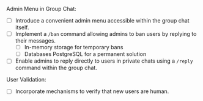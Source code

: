 
Admin Menu in Group Chat:

- [ ] Introduce a convenient admin menu accessible within the group chat itself.
- [ ] Implement a `/ban` command allowing admins to ban users by replying to their messages.
    - [ ] In-memory storage for temporary bans
    - [ ] Databases PostgreSQL for a permanent solution
- [ ] Enable admins to reply directly to users in private chats using a `/reply` command within the group chat.

User Validation:

- [ ] Incorporate mechanisms to verify that new users are human.
